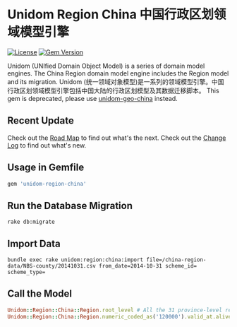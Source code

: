 # Unidom Region China 中国行政区划领域模型引擎

[![License](https://img.shields.io/badge/license-MIT-green.svg)](http://opensource.org/licenses/MIT)
[![Gem Version](https://badge.fury.io/rb/unidom-region-china.svg)](https://badge.fury.io/rb/unidom-region-china)

Unidom (UNIfied Domain Object Model) is a series of domain model engines. The China Region domain model engine includes the Region model and its migration.
Unidom (统一领域对象模型)是一系列的领域模型引擎。中国行政区划领域模型引擎包括中国大陆的行政区划模型及其数据迁移脚本。
This gem is deprecated, please use [unidom-geo-china](https://github.com/topbitdu/unidom-geo-china) instead.

## Recent Update
Check out the [Road Map](ROADMAP.md) to find out what's the next.
Check out the [Change Log](CHANGELOG.md) to find out what's new.

## Usage in Gemfile
```ruby
gem 'unidom-region-china'
```

## Run the Database Migration
```shell
rake db:migrate
```

## Import Data
```shell
bundle exec rake unidom:region:china:import file=/china-region-data/NBS-county/20141031.csv from_date=2014-10-31 scheme_id= scheme_type=
```

## Call the Model
```ruby
Unidom::Region::China::Region.root_level # All the 31 province-level regions including Beijing, Tianjin, etc.
Unidom::Region::China::Region.numeric_coded_as('120000').valid_at.alive.first # Tianjin (天津)
```
